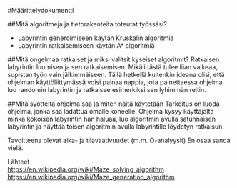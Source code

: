 #Määrittelydokumentti

##Mitä algoritmeja ja tietorakenteita toteutat työssäsi?
- Labyrintin generoimiseen käytän Kruskalin algoritmiä 
- Labyrintin ratkaisemiseen käytän A* algoritmiä

##Mitä ongelmaa ratkaiset ja miksi valitsit kyseiset algoritmit?
Ratkaisen labyrintin luomisen ja sen ratkaisemisen. Mikäli tästä tulee liian vaikeaa, supistan työn vain jälkimmäiseen.
Tällä hetkellä kuitenkin ideana olisi, että ohjelman käyttöliittymässä voisi painaa nappia, jota painettaessa 
ohjelma luo randomin labyrintin ja ratkaisee esimerkiksi sen lyhimmän reitin.

##Mitä syötteitä ohjelma saa ja miten näitä käytetään
Tarkoitus on luoda ohjelma, jonka saa ladattua omalle koneelle. Ohjelma kysyy käyttäjältä minkä kokoisen labyrintin hän haluaa, luo algoritmin avulla satunnaisen labyrintin ja näyttää toisen algoritmin avulla labyrintille löydetyn ratkaisun. 

Tavoitteena olevat aika- ja tilavaativuudet (m.m. O-analyysit)
En osaa sanoa vielä. 

Lähteet\
https://en.wikipedia.org/wiki/Maze_solving_algorithm  
https://en.wikipedia.org/wiki/Maze_generation_algorithm  
